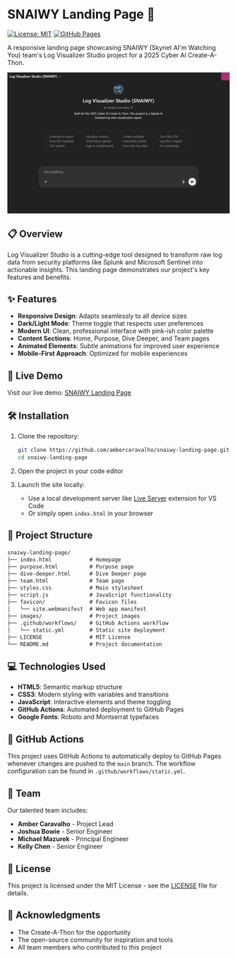 # SNAIWY Landing Page 🚀

[![License: MIT](https://img.shields.io/badge/License-MIT-blue.svg)](https://opensource.org/licenses/MIT)
[![GitHub Pages](https://img.shields.io/badge/GitHub%20Pages-Deployed-success)](https://amberiscoding.github.io/snaiwy-landing-page/)

A responsive landing page showcasing SNAIWY (Skynet AI'm Watching You) team's Log Visualizer Studio project for a 2025 Cyber AI Create-A-Thon.

![SNAIWY Preview](images/preview.gif)

## 📋 Overview

Log Visualizer Studio is a cutting-edge tool designed to transform raw log data from security platforms like Splunk and Microsoft Sentinel into actionable insights. This landing page demonstrates our project's key features and benefits.

## ✨ Features

- **Responsive Design**: Adapts seamlessly to all device sizes
- **Dark/Light Mode**: Theme toggle that respects user preferences
- **Modern UI**: Clean, professional interface with pink-ish color palette
- **Content Sections**: Home, Purpose, Dive Deeper, and Team pages
- **Animated Elements**: Subtle animations for improved user experience
- **Mobile-First Approach**: Optimized for mobile experiences

## 🚀 Live Demo

Visit our live demo: [SNAIWY Landing Page](https://ambercaravalho.github.io/snaiwy-landing-page/)

## 🛠️ Installation

1. Clone the repository:
   ```bash
   git clone https://github.com/ambercaravalho/snaiwy-landing-page.git
   cd snaiwy-landing-page
   ```

2. Open the project in your code editor

3. Launch the site locally:
   - Use a local development server like [Live Server](https://marketplace.visualstudio.com/items?itemName=ritwickdey.LiveServer) extension for VS Code
   - Or simply open `index.html` in your browser

## 📂 Project Structure

```
snaiwy-landing-page/
├── index.html            # Homepage
├── purpose.html          # Purpose page
├── dive-deeper.html      # Dive Deeper page  
├── team.html             # Team page
├── styles.css            # Main stylesheet
├── script.js             # JavaScript functionality
├── favicon/              # Favicon files
│   └── site.webmanifest  # Web app manifest
├── images/               # Project images
├── .github/workflows/    # GitHub Actions workflow
│   └── static.yml        # Static site deployment
├── LICENSE               # MIT License
└── README.md             # Project documentation
```

## 💻 Technologies Used

- **HTML5**: Semantic markup structure
- **CSS3**: Modern styling with variables and transitions
- **JavaScript**: Interactive elements and theme toggling
- **GitHub Actions**: Automated deployment to GitHub Pages
- **Google Fonts**: Roboto and Montserrat typefaces

## 🔄 GitHub Actions

This project uses GitHub Actions to automatically deploy to GitHub Pages whenever changes are pushed to the `main` branch. The workflow configuration can be found in `.github/workflows/static.yml`.

## 👥 Team

Our talented team includes:

- **Amber Caravalho** - Project Lead
- **Joshua Bowie** - Senior Engineer
- **Michael Mazurek** - Principal Engineer
- **Kelly Chen** - Senior Engineer

## 📄 License

This project is licensed under the MIT License - see the [LICENSE](LICENSE) file for details.

## 🙌 Acknowledgments

- The Create-A-Thon for the opportunity
- The open-source community for inspiration and tools
- All team members who contributed to this project
